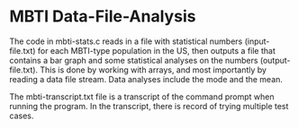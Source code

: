 # MBTI Data-File-Analysis


The code in mbti-stats.c reads in a file with statistical numbers (input-file.txt) for each MBTI-type population in the US, then outputs a file that contains a bar graph and some statistical analyses on the numbers (output-file.txt).
This is done by working with arrays, and most importantly by reading a data file stream. Data analyses include the mode and the mean.


The mbti-transcript.txt file is a transcript of the command prompt when running the program. In the transcript, there is record of trying multiple test cases.
